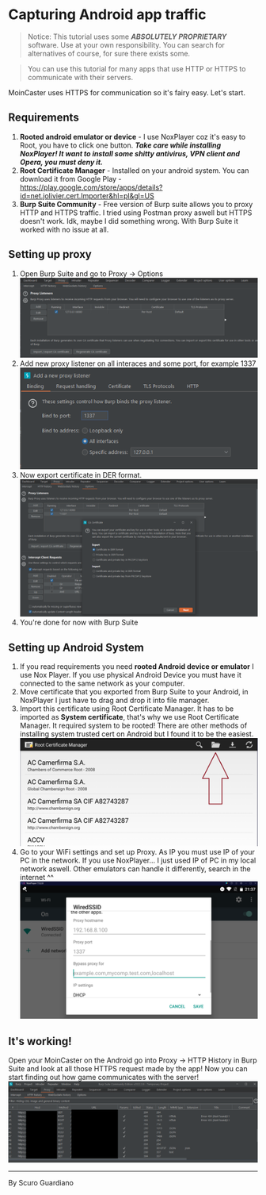 # Capturing Android app traffic
> Notice: This tutorial uses some ***ABSOLUTELY PROPRIETARY*** software. Use at your own responsibility. You can search for alternatives of course, for sure there exists some.

> You can use this tutorial for many apps that use HTTP or HTTPS to communicate with their servers.

MoinCaster uses HTTPS for communication so it's fairy easy. Let's start.

## Requirements
1. **Rooted android emulator or device** - I use NoxPlayer coz it's easy to Root, you have to click one button. ***Take care while installing NoxPlayer! It want to install some shitty antivirus, VPN client and Opera, you must deny it.***
3. **Root Certificate Manager** - Installed on your android system. You can download it from Google Play - https://play.google.com/store/apps/details?id=net.jolivier.cert.Importer&hl=pl&gl=US
2. **Burp Suite Community** - Free version of Burp suite allows you to proxy HTTP and HTTPS traffic. I tried using Postman proxy aswell but HTTPS doesn't work. Idk, maybe I did something wrong. With Burp Suite it worked with no issue at all.

## Setting up proxy
1. Open Burp Suite and go to Proxy -> Options
![Burp Suite proxy options](assets/1.png)
2. Add new proxy listener on all interaces and some port, for example 1337 ![Burp Suite add new proxy](assets/2.png)
3. Now export certificate in DER format. ![Burp Suite export certificate](assets/3.png)
4. You're done for now with Burp Suite

## Setting up Android System
1. If you read requirements you need **rooted Android device or emulator** I use Nox Player. If you use physical Android Device you must have it connected to the same network as your computer.
2. Move certificate that you exported from Burp Suite to your Android, in NoxPlayer I just have to drag and drop it into file manager.
3. Import this certificate using Root Certificate Manager. It has to be imported as **System certificate**, that's why we use Root Certificate Manager. It required system to be rooted! There are other methods of installing system trusted cert on Android but I found it to be the easiest. ![Root certificate Manager](assets/5.png)
4. Go to your WiFi settings and set up Proxy. As IP you must use IP of your PC in the network. If you use NoxPlayer... I just used IP of PC in my local network aswell. Other emulators can handle it differently, search in the internet ^^ ![Wifi proxy](assets/4.png)

## It's working!
Open your MoinCaster on the Android go into Proxy -> HTTP History in Burp Suite and look at all those HTTPS request made by the app! Now you can start finding out how game communicates with the server!
![Burp Suite HTTP History](assets/6.png)

---
By Scuro Guardiano